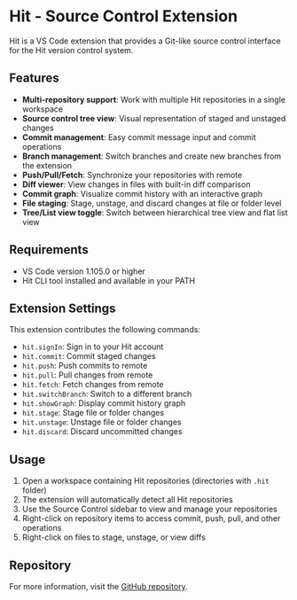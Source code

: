# Hit - Source Control Extension

Hit is a VS Code extension that provides a Git-like source control interface for the Hit version control system.

## Features

- **Multi-repository support**: Work with multiple Hit repositories in a single workspace
- **Source control tree view**: Visual representation of staged and unstaged changes
- **Commit management**: Easy commit message input and commit operations
- **Branch management**: Switch branches and create new branches from the extension
- **Push/Pull/Fetch**: Synchronize your repositories with remote
- **Diff viewer**: View changes in files with built-in diff comparison
- **Commit graph**: Visualize commit history with an interactive graph
- **File staging**: Stage, unstage, and discard changes at file or folder level
- **Tree/List view toggle**: Switch between hierarchical tree view and flat list view

## Requirements

- VS Code version 1.105.0 or higher
- Hit CLI tool installed and available in your PATH

## Extension Settings

This extension contributes the following commands:

- `hit.signIn`: Sign in to your Hit account
- `hit.commit`: Commit staged changes
- `hit.push`: Push commits to remote
- `hit.pull`: Pull changes from remote
- `hit.fetch`: Fetch changes from remote
- `hit.switchBranch`: Switch to a different branch
- `hit.showGraph`: Display commit history graph
- `hit.stage`: Stage file or folder changes
- `hit.unstage`: Unstage file or folder changes
- `hit.discard`: Discard uncommitted changes

## Usage

1. Open a workspace containing Hit repositories (directories with `.hit` folder)
2. The extension will automatically detect all Hit repositories
3. Use the Source Control sidebar to view and manage your repositories
4. Right-click on repository items to access commit, push, pull, and other operations
5. Right-click on files to stage, unstage, or view diffs

## Repository

For more information, visit the [GitHub repository](https://github.com/Airbornharsh/hit).
